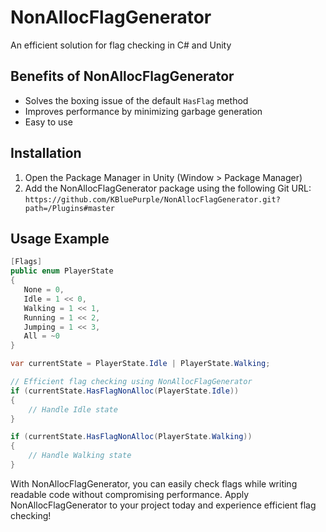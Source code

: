 # NonAllocFlagGenerator

An efficient solution for flag checking in C# and Unity

## Benefits of NonAllocFlagGenerator

- Solves the boxing issue of the default `HasFlag` method
- Improves performance by minimizing garbage generation
- Easy to use

## Installation

1. Open the Package Manager in Unity (Window > Package Manager)
2. Add the NonAllocFlagGenerator package using the following Git URL:
  `https://github.com/KBluePurple/NonAllocFlagGenerator.git?path=/Plugins#master`

## Usage Example

```cs
[Flags]
public enum PlayerState
{
   None = 0,
   Idle = 1 << 0,
   Walking = 1 << 1,
   Running = 1 << 2,
   Jumping = 1 << 3,
   All = ~0
}
```

```cs
var currentState = PlayerState.Idle | PlayerState.Walking;

// Efficient flag checking using NonAllocFlagGenerator
if (currentState.HasFlagNonAlloc(PlayerState.Idle))
{
    // Handle Idle state
}

if (currentState.HasFlagNonAlloc(PlayerState.Walking))
{
    // Handle Walking state
}
```

With NonAllocFlagGenerator, you can easily check flags while writing readable code without compromising performance.
Apply NonAllocFlagGenerator to your project today and experience efficient flag checking!
